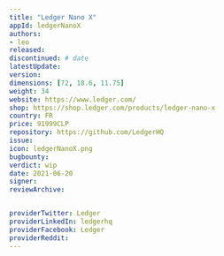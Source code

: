 ```yaml
---
title: "Ledger Nano X"
appId: ledgerNanoX
authors:
- leo
released: 
discontinued: # date
latestUpdate: 
version: 
dimensions: [72, 18.6, 11.75]
weight: 34
website: https://www.ledger.com/
shop: https://shop.ledger.com/products/ledger-nano-x
country: FR
price: 91999CLP
repository: https://github.com/LedgerHQ
issue: 
icon: ledgerNanoX.png
bugbounty: 
verdict: wip
date: 2021-06-20
signer: 
reviewArchive:


providerTwitter: Ledger
providerLinkedIn: ledgerhq
providerFacebook: Ledger
providerReddit: 
---
```



